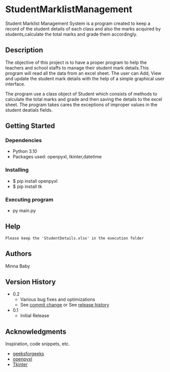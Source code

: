 # StudentMarklistManagement

Student Marklist Management System is a program created to keep a record of the student details of each 
class and also the marks acquired by students,calculate the total marks and grade them accordingly.


## Description
The objective of this project is to have a proper program to help the teachers and school staffs to manage 
their student mark details.This program will read all the data from an excel sheet. The user can Add, View and 
update the student mark details with the help of a simple graphical user interface. 

The program use a class object of Student which consists of methods to calculate the total marks and grade and then saving the details to the excel sheet.
The program takes cares the exceptions of improper values in the student deatials fields.



## Getting Started

### Dependencies

* Python 3.10
* Packages used: openpyxl, tkinter,datetime

### Installing

* $ pip install openpyxl
* $ pip install tk

### Executing program

* py main.py


## Help

```
Please keep the 'StudentDetails.xlsx' in the execution folder
```

## Authors

Minna Baby  


## Version History

* 0.2
    * Various bug fixes and optimizations
    * See [commit change]() or See [release history]()
* 0.1
    * Initial Release


## Acknowledgments

Inspiration, code snippets, etc.
* [geeksforgeeks](https://www.geeksforgeeks.org/python-programming-language/?ref=shm)
* [openpyxl](https://openpyxl.readthedocs.io/en/stable/)
* [Tkinter](https://tkdocs.com/tutorial/index.html)
